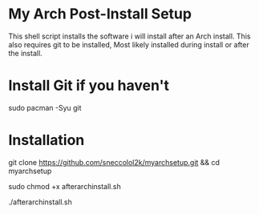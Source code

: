 # My Arch Post-Install Setup
This shell script installs the software i will install after an Arch install.
This also requires git to be installed, Most likely installed during install or after the install.

# Install Git if you haven't
sudo pacman -Syu git

# Installation
git clone https://github.com/sneccolol2k/myarchsetup.git && cd myarchsetup

sudo chmod +x afterarchinstall.sh

./afterarchinstall.sh
